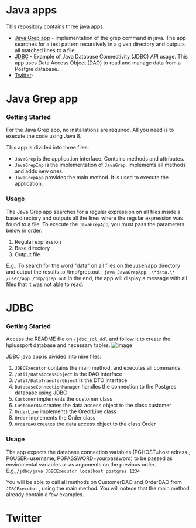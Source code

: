 # Java apps
This repository contains three java apps.
- [Java Grep app](#grep) - Implementation of the grep command in java. The app searches for a text pattern recursively in a given directory and outputs all matched lines to a file.
- [JDBC](#jdbc) - Example of Java Database Connectivity (JDBC) API usage. This app uses Data Access Object (DAO) to read and manage data from a Postgre database.
- [Twitter](#twitter)- 
<a name="grep"></a>
# Java Grep app
### Getting Started
For the Java Grep app, no installations are required. All you need is to execute the code using Java 8.

This app is divided into three files:
 - `JavaGrep` is the application interface. Contains methods and attributes.
 - `JavaGrepImp` is the implementation of `JavaGrep`. Implements all methods and adds new ones.
 - `JavaGrepApp` provides the main method. It is used to execute the application.

### Usage
The Java Grep app searches for a regular expression on all files inside a base directory and outputs all the lines where the regular expression was found to a file.
To execute the `JavaGrepApp`, you must pass the parameters below in order:
 1. Regular expression
 2. Base directory
 3. Output file

E.g., To search for the word "data" on all files on the /user/app directory and output the results to /tmp/grep.out :
 `java JavaGrepApp .\*data.\* /user/app /tmp/grep.out`
 In the end, the app will display a message with all files that it was not able to read.
<a name="jdbc"></a>
 # JDBC 
  ### Getting Started
 Access the README file on `/jdbc_sql_ddl` and follow it to create the hplussport database and necessary tables.
![image](https://drive.google.com/uc?export=view&id=1DvVW11_Hclm7Yhe90woBky0K2UUbrpk3)
  
  JDBC java app is divided into nine files:
 1. `JDBCExecutor` contains the main method, and executes all commands.
 2. `/util/DataAccessObject` is the DAO interface
 3. `/util/DataTransferObject` is the DTO interface
 4. `DatabaseConnectionManager` handles the connection to the Postgres database using JDBC
 5. `Customer` implements the customer class
 6. `CustomerDAO`creates the data access object to the class customer
 7. `OrderLine` implements the OredrLine class
 8. `Order` implements the Order class
 9. `OrderDAO` creates the data access object to the class Order

### Usage
The app expects the database connection variables (PGHOST=host adress , PGUSER=username, PGPASSWORD=yourpassword) to be passed as enviromental variables or as arguments on the previous order.
E.g.,`/jdbc/java JDBCExecutor localhost postgres 1234`

You will be able to call all methods on CustomerDAO and OrderDAO from `JDBCExecutor` , using the main method. You will notece that the main method already contain a few examples.


 <a name="twitter"></a>
 # Twitter
<!--stackedit_data:
eyJoaXN0b3J5IjpbLTEyMzI4OTUyMiwtMzkwOTU5MTI3LC03ND
U2ODY3MDgsMTQ0NTgyMTY0NywtMTUxMjg5OTM4NiwxMTA5MTE1
MTE0LC03MDQyMzI0OTcsLTE2NDcyNzc1OTIsLTEyOTI5MTYyMT
IsODczMTExMDAzLC0xNDI5NTI1NDE2LC0yMDgxMzQ0NDAwLC00
Njc1Njk5ODksMTg2NzE0MTcyNywtMTY5ODgwMTI1NywyMDQxND
QyOTY1XX0=
-->